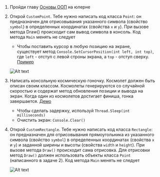 1. Пройди главу [Основы ООП](https://ulearn.me/Course/BasicProgramming/Klassy_9eb68528-17cb-4d7f-99f3-40210a8f6cef) на юлерне

2. Открой `CustomPoint`. Тебе нужно написать код класса `Point`: он предназначен для отрисовывания указанного символа (свойство `symbol`) в определенных координатах (свойства `x` и `y`). При вызове метода Draw() происходит сам вывод символа в консоль. Код метода `Main` менять не следует

   - Чтобы поставить курсор в любую позицию на экране, существует метод `Console.SetCursorPosition(int left, int top)`, где `left` - отступ с левой строны экрана, а `top` - отступ сверху. [Пример](https://gist.github.com/Simplifier/8173b0884d3ab7f1206a0af53a9a86a7)

   ![Alt text](https://monosnap.com/image/0OcBHxax1sXRTMTNIPpSdceD6FkooE.png)

3. Написать консольную космическую гоночку. Космолет должен быть описан своим классом. Космолеты генерируются со случайной скоростью и содержат метод обновления позиции и вывода на экран. Когда один из космолетов достигает финиша, гонка завершается. [Демо](https://github.com/CSharpLords/SharedHomework/raw/master/30/Race.exe)

   - Чтобы сделать задержку, используй `Thread.Sleep(int milliseconds)`
   - Очистить экран: `Console.Clear()`

4. Открой `CustomRectangle`. Тебе нужно написать код класса `Rectangle`: он предназначен для отрисовывания прямоугольника из указанного символа (свойство `symbol`) в определенных координатах (свойства `x` и `y`) и заданной ширины и высоты (свойства `width` и `height`). При вызове метода `Draw()` происходит сама отрисовка. Для отрисовки метод `Draw()` должен использовать объекты класса `Point` (написанного в задаче 2). Код метода `Main` менять не следует

   ![Alt text](https://monosnap.com/image/YecQrM1yf5QPkVuZPXoZIijQBNVLAf.png)

